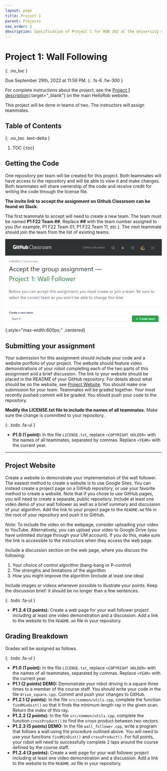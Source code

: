 ```yaml
---
layout: page
title: Project 1
parent: Projects
nav_order: 2
description: Specification of Project 1 for ROB 102 at the University of Michigan.
---
```


# Project 1: Wall Following
{: .no_toc }

Due September 29th, 2022 at 11:59 PM.
{: .fs-6 .fw-300 }

For complete instructions about the project, see the [Project 1 description](https://hellorob.org/projects/p1){:target="_blank"} on the main HelloRob website.

This project will be done in teams of two. The instructors will assign teammates.

## Table of Contents
{: .no_toc .text-delta }

1. TOC
{:toc}

## Getting the Code

One repository per team will be created for this project. Both teammates will have access to the repository and will be able to view it and make changes.
Both teammates will share ownership of the code and receive credit for writing the code through the license file.

**The invite link to accept the assignment on Github Classroom can be found on Slack.**

The first teammate to accept will need to create a new team. The team must be named **P1 F22 Team &#35;&#35;**.  Replace **&#35;&#35;** with the team number assigned to you (for example, P1 F22 Team 01, P1 F22 Team 11, etc.). The next teammate should join the team from the list of existing teams.

![Create a Team for the GitHub Classroom assignment.](/assets/images/p1/git_create_team.png){:style="max-width:600px;" .centered}

## Submitting your assignment
Your submission for this assignment should include your code and a website portfolio of your project.
The website should feature video demonstrations of your robot completing each of the two parts of this assignment and a brief discussion.
The link to your website should be placed in the README of your GitHub repository.
For details about what should be on the website, see [Project Website](#project-website).
You should make one submission for your team. Teammates will be graded together.
Your most recently pushed commit will be graded. You should push your code to the repository.

**Modify the LICENSE.txt file to include the names of all teammates.** Make sure the change is committed
to your repository.

{: .todo .fa-ul }
* <span class="fa-li"><i class="fa-solid fa-laptop-code"></i></span> **P1.0 (1 point):** In the file `LICENSE.txt`, replace `<COPYRIGHT HOLDER>` with the names of all teammates, separated by commas. Replace `<YEAR>` with the current year.

---

## Project Website

Create a website to demonstrate your implementation of the wall follower. The easiest method to create a website is to use Google Sites. You can instead create a project page on a GitHub repository, or use your favorite method to create a website. Note that if you chose to use GitHub pages, you will need to create a separate, public repository. Include at least one video demo of your wall follower as well as a brief summary and discussion of your algorithm. Add the link to your project page to the `README.md` file in the root of your repository and push it to GitHub.

*Note:* To include the video on the webpage, consider uploading your video to YouTube. Alternatively, you can upload your video to Google Drive (you have unlimited storage through your UM account). If you do this, make sure the link is accessible to the instructors when they access the web page.

Include a discussion section on the web page, where you discuss the following:
1. Your choice of control algorithm (bang-bang or P-control)
2. The strengths and limitations of the algorithm
3. How you might improve the algorithm (include at least one idea)

Include images or videos whenever possible to illustrate your points. Keep the discussion brief: it should be no longer than a few sentences.

{: .todo .fa-ul }
* <span class="fa-li"><i class="fa-solid fa-laptop-code"></i></span> **P1.2.4 (3 points):** Create a web page for your wall follower project including at least one video demonstration and a discussion. Add a link to the website to the `README.md` file in your repository.

## Grading Breakdown

Grades will be assigned as follows.

{: .todo .fa-ul }
* <span class="fa-li"><i class="fa-solid fa-laptop-code"></i></span>
      **P1.0 (1 point):**
      In the file <code>LICENSE.txt</code>, replace <code>&lt;COPYRIGHT HOLDER&gt;</code> with the names of all teammates, separated by commas. Replace <code>&lt;YEAR&gt;</code> with the current year.
* <span class="fa-li"><i class="fa-solid fa-laptop-code"></i></span>
    **P1.1 (2 points) DEMO:**
    Demonstrate your robot driving in a square three times to a member of the course staff.
    You should write your code in the file <code>drive_square.cpp</code>.
    Commit and push your changes to GitHub.
* <span class="fa-li"><i class="fa-solid fa-laptop-code"></i></span>
    **P1.2.1 (2 points):**
    In the file <code>src/common/utils.cpp</code>, complete the function <code>findMinDist()</code> so that it finds the minimum length ray in the given scan. Return the <em>index</em> of this ray.
* <span class="fa-li"><i class="fa-solid fa-laptop-code"></i></span>
    **P1.2.2 (2 points):**
    In the file <code>src/common/utils.cpp</code>, complete the function <code>crossProduct()</code> to find the cross product between two vectors.
* <span class="fa-li"><i class="fa-solid fa-laptop-code"></i></span>
    **P1.2.3 (5 points) DEMO:**
    In the file <code>wall_follower.cpp</code>, write a program that follows a wall using the procedure outlined above.
    You will need to use your functions <code>findMinDist()</code> and <code>crossProduct()</code>.
    For full points, your robot will need to successfully complete 2 laps around the course defined by the course staff.
* <span class="fa-li"><i class="fa-solid fa-laptop-code"></i></span>
    **P1.2.4 (3 points):**
    Create a web page for your wall follower project including at least one video demonstration and a discussion.
    Add a link to the website to the <code>README.md</code> file in your repository.